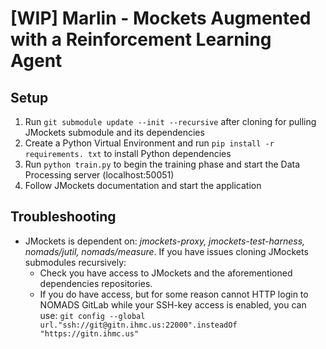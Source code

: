 # [WIP] Marlin - Mockets Augmented with a Reinforcement Learning Agent

## Setup

1. Run `git submodule update --init --recursive` after cloning for pulling
   JMockets submodule and its dependencies
2. Create a Python Virtual Environment and
   run `pip install -r requirements. txt` to install Python dependencies
3. Run `python train.py` to begin the training phase and start the Data
   Processing server (localhost:50051)
4. Follow JMockets documentation and start the application

## Troubleshooting
- JMockets is dependent on:  _jmockets-proxy, jmockets-test-harness, 
  nomads/jutil, nomads/measure_. If you have issues cloning JMockets submodules 
  recursively:
  - Check you have access to JMockets and the aforementioned 
    dependencies repositories.
  - If you do have access, but for some reason cannot HTTP login to NOMADS 
    GitLab while your SSH-key access is enabled, you can use:
    `git config --global url."ssh://git@gitn.ihmc.us:22000".insteadOf "https://gitn.ihmc.us"`